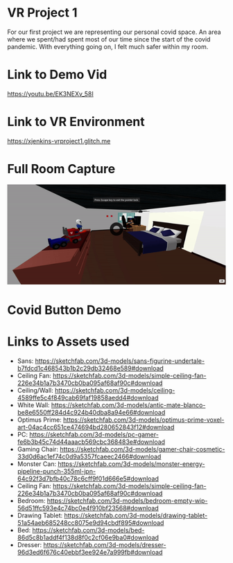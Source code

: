 # VR Project 1

For our first project we are representing our personal covid space. An area where we spent/had spent most of our time since the start of the covid pandemic. With everything going on, I felt much safer within my room.


# Link to Demo Vid

https://youtu.be/EK3NEXv_58I

# Link to VR Environment

https://xjenkins-vrproject1.glitch.me

# Full Room Capture
![](https://github.com/xavierjenkins99/VR-Project1/blob/master/FullRoomCapture.gif)

# Covid Button Demo





# Links to Assets used
* Sans: https://sketchfab.com/3d-models/sans-figurine-undertale-b7fdcd1c468543b1b2c29db32468e589#download
* Ceiling Fan: https://sketchfab.com/3d-models/simple-ceiling-fan-226e34b1a7b3470cb0ba095af68af90c#download
* Ceiling/Wall: https://sketchfab.com/3d-models/ceiling-4589ffe5c4f849cab69faf19858aedd4#download
* White Wall: https://sketchfab.com/3d-models/antic-mate-blanco-be8e6550ff284d4c924b40dba8a94e66#download
* Optimus Prime: https://sketchfab.com/3d-models/optimus-prime-voxel-art-04ac4cc651ce474694bd280652843f12#download
* PC: https://sketchfab.com/3d-models/pc-gamer-fe6b3b45c74d44aaacb569cbc368483e#download
* Gaming Chair: https://sketchfab.com/3d-models/gamer-chair-cosmetic-33d0d6ac1ef74c0d9a5357fcaeec2466#download
* Monster Can: https://sketchfab.com/3d-models/monster-energy-pipeline-punch-355ml-jpn-64c92f3d7bfb40c78c6cff9f01d666e5#download
* Ceiling Fan: https://sketchfab.com/3d-models/simple-ceiling-fan-226e34b1a7b3470cb0ba095af68af90c#download
* Bedroom: https://sketchfab.com/3d-models/bedroom-empty-wip-56d51ffc593e4c74bc0e4f910bf23568#download
* Drawing Tablet: https://sketchfab.com/3d-models/drawing-tablet-51a54aeb685248cc8075e9d94cbdf895#download
* Bed: https://sketchfab.com/3d-models/bed-86d5c8b1addf4f138d8f0c2cf06e9ba0#download
* Dresser: https://sketchfab.com/3d-models/dresser-96d3ed6f676c40ebbf3ee924e7a999fb#download
